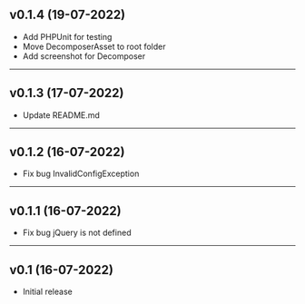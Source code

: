 ## v0.1.4 (19-07-2022)
- Add PHPUnit for testing
- Move DecomposerAsset to root folder
- Add screenshot for Decomposer
-----
## v0.1.3 (17-07-2022)
- Update README.md
-----
## v0.1.2 (16-07-2022)
- Fix bug InvalidConfigException
-----
## v0.1.1 (16-07-2022)
- Fix bug jQuery is not defined
-----
## v0.1 (16-07-2022)
- Initial release